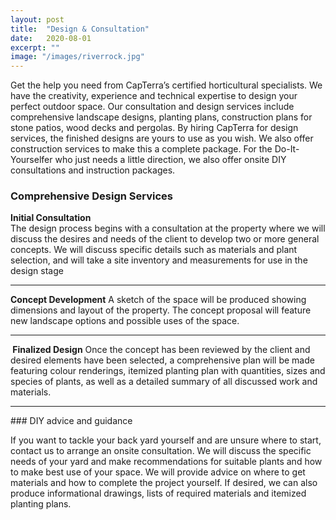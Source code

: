 ```yaml
---
layout: post
title:  "Design & Consultation"
date:   2020-08-01
excerpt: ""
image: "/images/riverrock.jpg"
---
```


Get the help you need from CapTerra’s certified horticultural specialists. We have the creativity, experience and technical expertise to design your perfect outdoor space. Our consultation and design services include comprehensive landscape designs, planting plans, construction plans for stone patios, wood decks and pergolas. By hiring CapTerra for design services, the finished designs are yours to use as you wish. We also offer construction services to make this a complete package. For the Do-It-Yourselfer who just needs a little direction, we also offer onsite DIY consultations and instruction packages.  

### Comprehensive Design Services
<p><a href="{{ "/images/drainagefull.jpg" | absolute_url }}" data-lightbox="Arch" data-title="Drainage feature"><z class="image left"><img src="{{ "/images/drainage.jpg" | absolute_url }}" alt="" /></z></a><b>Initial Consultation</b><br> The design process begins with a consultation at the property where we will discuss the desires and needs of the client to develop two or more general concepts. We will discuss specific details such as materials and plant selection, and will take a site inventory and measurements for use in the design stage</p>   
<p style="clear:both;"></p>
<hr>

<p><a href="{{ "/images/riverrock.jpg" | absolute_url }}" data-lightbox="Grout" data-title="Black Concrete Circle with White Grout and 'Dipped' Hairpin Legs"><z class="image right"><img src="{{ "/images/riverrock.jpg" | absolute_url }}" alt="" /></z></a><b>Concept Development</b> A sketch of the space will be produced showing dimensions and layout of the property. The concept proposal will feature new landscape options and possible uses of the space.</p>   
<p style="clear:both;"></p>
<hr>

<p><a href="{{ "/images/frontgardenfull.jpg" | absolute_url }}" data-lightbox="Kintsugi" data-title="Marbled Grey Circle with Silver Kintsugi and Black Hairpin Legs"><z class="image left"><img src="{{ "/images/frontgarden.jpg" | absolute_url }}" alt="" /></z></a><b> Finalized Design</b>  Once the concept has been reviewed by the client and desired elements have been selected, a comprehensive plan will be made featuring colour renderings, itemized planting plan with quantities, sizes and species of plants, as well as a detailed summary of all discussed work and materials.</p>
<p style="clear:both;"></p>
<hr>
### DIY advice and guidance
<p>If you want to tackle your back yard yourself and are unsure where to start, contact us to arrange an onsite consultation. We will discuss the specific needs of your yard and make recommendations for suitable plants and how to make best use of your space. We will provide advice on where to get materials and how to complete the project yourself. If desired, we can also produce informational drawings, lists of required materials and itemized planting plans.</p>
<p style="clear:both;"></p>
